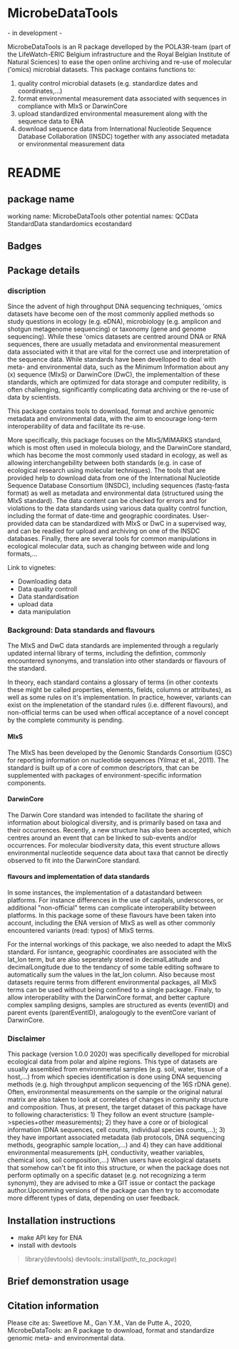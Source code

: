 # MicrobeDataTools

\- in development -

MicrobeDataTools is an R package develloped by the POLA3R-team (part of the LifeWatch-ERIC Belgium infrastructure and the Royal Belgian Institute of Natural Sciences) to ease the open online archiving and re-use of molecular ('omics) microbial datasets. This package contains functions to:
1.	quality control microbial datasets (e.g. standardize dates and coordinates,...)
2.	format environmental measurement data associated with sequences in compliance with MIxS or DarwinCore
3.	upload standardized environmental measurement along with the sequence data to ENA
4.	download sequence data from International Nucleotide Sequence Database Collaboration (INSDC) together with any associated metadata or environmental measurement data


 
 
 
 
 
 # README

## package name
working name: MicrobeDataTools
other potential names:
QCData
StandardData
standardomics
ecostandard

## Badges


## Package details
### discription
Since the advent of high throughput DNA sequencing techniques, 'omics datasets have become oen of the most commonly applied methods so study questions in ecology (e.g. eDNA), microbiology (e.g. amplicon and shotgun metagenome sequencing) or taxonomy (gene and genome sequencing). While these 'omics datasets are centred around DNA or RNA sequences, there are usually metadata and environmental measurement data associated with it that are vital for the correct use and interpretation of the sequence data. While standards have been develloped to deal with meta- and environmental data, such as the Minimum Information about any (x) sequence (MIxS) or DarwinCore (DwC), the implementaltion of these standards, which are optimized for data storage and computer redibility, is often challenging, significantly complicating data archiving or the re-use of data by scientists.

This package contains tools to download, format and archive genomic metadata and environmental data, with the aim to encourage long-term interoperability of data and facilitate its re-use. 

More specifically, this package focuses on the MIxS/MIMARKS standard, which is most often used in molecula biology, and the DarwinCore standard, which has become the most commonly used stadard in ecology, as well as allowing interchangebility between both standards (e.g. in case of ecological research using molecular techniques). The tools that are provided help to download data from one of the International Nucleotide Sequence Database Consortium (INSDC), including sequences (fastq-fasta format) as well as metadata and environmental data (structured using the MIxS standard). The data content can be checked for errors and for violations to the data standards using various data quality control function, including the format of date-time and geographic coordinates. User-provided data can be standardized with MIxS or DwC in a supervised way, and can be readied for upload and archiving on one of the INSDC databases. Finally, there are several tools for common manipulations in ecological molecular data, such as changing between wide and long formats,...

Link to vignetes:
  - Downloading data
  - Data quality controll
  - Data standardisation
  - upload data
  - data manipulation
  
### Background: Data standards and flavours
The MIxS and DwC data standards are implemented through a regularly updated internal library of terms, including the defintion, commonly encountered synonyms, and translation into other standards or flavours of the standard.

In theory, each standard contains a glossary of terms (in other contexts these might be called properties, elements, fields, columns or attributes), as well as some rules on it's implementation. In practice, however, variants can exist on the implenetation of the standard rules (i.e. different flavours), and non-official terms can be used when offical acceptance of a novel concept by the complete community is pending.

#### MIxS 
The MIxS has been developed by the Genomic Standards Consortium (GSC) for reporting information on nucleotide sequences (Yilmaz et al., 2011). The standard is built up of a core of common descriptors, that can be supplemented with packages of environment-specific information components.

#### DarwinCore
The Darwin Core standard was intended to facilitate the sharing of information about biological diversity, and is primarily based on taxa and their occurrences. Recently, a new structure has also been accepted, which centres around an event that can be linked to sub-events and/or occurrences. For molecular biodiversity data, this event structure allows environmental nucleotide sequence data about taxa that cannot be directly observed to fit into the DarwinCore standard.

#### flavours and implementation of data standards
In some instances, the implementation of a datastandard between platforms. For instance differences in the use of capitals, underscores, or additional "non-official" terms can complicate interoperability between platforms. In this package some of these flavours have been taken into account, including the ENA version of MIxS as well as other commonly encountered variants (read: typos) of MIxS terms.

For the internal workings of this package, we also needed to adapt the MIxS standard. For isntance, geographic coordinates are associated with the lat_lon term, but are also seperately stored in decimalLatitude and decimalLongitude due to the tendancy of some table editing software to automatically sum the values in the lat_lon column. Also because most datasets require terms from different environmental packages, all MIxS terms can be used without being confined to a single package. Finaly, to allow interoperability with the DarwinCore format, and better capture complex sampling designs, samples are structured as events (eventID) and parent events (parentEventID), analogougly to the eventCore variant of DarwinCore.

### Disclaimer
This package (version 1.0.0 2020) was specifically develloped for microbial ecological data from polar and alpine regions. This type of datasets are usually assembled from environmental samples (e.g. soil, water, tissue of a host,...) from which species identification is done using DNA sequencing methods (e.g. high throughput amplicon sequencing of the 16S rDNA gene). Often, environmental measurements on the sample or the original natural matrix are also taken to look at correlates of changes in comunity structure and composition. 
Thus, at present, the target dataset of this package have to following characteristics: 1) They follow an event structure (sample->species+other measurements); 2) they have a core or of biological information (DNA sequences, cell counts, individual species counts,...); 3) they have important associated metadata (lab protocols, DNA sequencing methods, geographic sample location,...) and 4) they can have additional environmental measurements (pH, conductivity, weather variables, chemical ions, soil composition,...)
When users have ecological datasets that somehow can't be fit into this structure, or when the package does not perform optimally on a specific dataset (e.g. not recognizing a term synonym), they are advised to mke a GIT issue or contact the package author.Upcomming versions of the package can then try to accomodate more different types of data, depending on user feedback.

## Installation instructions
  - make API key for ENA
  - install with devtools

 > library(devtools)
 > devtools::install(_path_to_package_)
 

## Brief demonstration usage

## Citation information
Please cite as:
Sweetlove M., Gan Y.M., Van de Putte A., 2020, MicrobeDataTools: an R package to download, format and standardize genomic meta- and environmental data.



